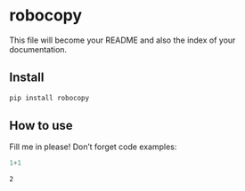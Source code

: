 robocopy
================

<!-- WARNING: THIS FILE WAS AUTOGENERATED! DO NOT EDIT! -->

This file will become your README and also the index of your
documentation.

## Install

``` sh
pip install robocopy
```

## How to use

Fill me in please! Don’t forget code examples:

``` python
1+1
```

    2
